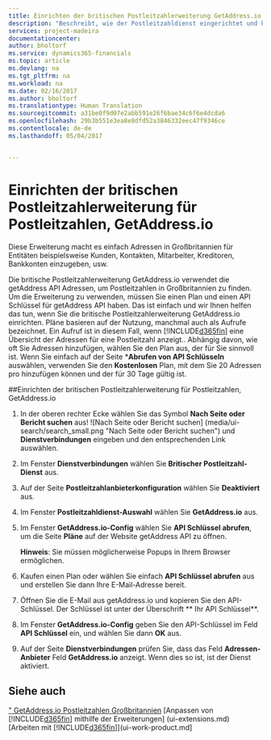 ```yaml
---
title: Einrichten der britischen Postleitzahlerweiterung GetAddress.io| Microsoft Docs
description: "Beschreibt, wie der Postleitzahldienst eingerichtet und konfiguriert, um Adressen in Großbritannien zu importieren"
services: project-madeira
documentationcenter: 
author: bholtorf
ms.service: dynamics365-financials
ms.topic: article
ms.devlang: na
ms.tgt_pltfrm: na
ms.workload: na
ms.date: 02/16/2017
ms.author: bholtorf
ms.translationtype: Human Translation
ms.sourcegitcommit: a31be0f9d07e2abb591e26f6bae34c6f6e4dcda6
ms.openlocfilehash: 29b3b551e3ea8e8dfd52a3846332eec47f9346ce
ms.contentlocale: de-de
ms.lasthandoff: 05/04/2017


---
```

# <a name="set-up-the-getaddressio-uk-postcodes-extension"></a>Einrichten der britischen Postleitzahlerweiterung für Postleitzahlen, GetAddress.io
Diese Erweiterung macht es einfach Adressen in Großbritannien für Entitäten beispielsweise Kunden, Kontakten, Mitarbeiter, Kreditoren, Bankkonten einzugeben, usw. 

Die britische Postleitzahlerweiterung GetAddress.io verwendet die getAddress API Adressen, um Postleitzahlen in Großbritannien zu finden. Um die Erweiterung zu verwenden, müssen Sie einen Plan und einen API Schlüssel für getAddress API haben. Das ist einfach und wir Ihnen helfen das tun, wenn Sie die britische Postleitzahlerweiterung GetAddress.io einrichten. Pläne basieren auf der Nutzung, manchmal auch als Aufrufe bezeichnet. Ein Aufruf ist in diesem Fall, wenn [!INCLUDE[d365fin](includes/d365fin_md.md)] eine Übersicht der Adressen für eine Postleitzahl anzeigt.. Abhängig davon, wie oft Sie Adressen hinzufügen, wählen Sie den Plan aus, der für Sie sinnvoll ist. Wenn Sie einfach auf der Seite ***Abrufen von API Schlüsseln** auswählen, verwenden Sie den **Kostenlosen** Plan, mit dem Sie 20 Adressen pro hinzufügen können und der für 30  Tage gültig ist. 

##<a name="to-set-up-the-getaddressio-uk-postcodes-extension"></a>Einrichten der  britischen Postleitzahlerweiterung für Postleitzahlen, GetAddress.io 
1. In der oberen rechter Ecke wählen Sie das Symbol **Nach Seite oder Bericht suchen** aus! ![Nach Seite oder Bericht suchen] (media/ui-search/search_small.png "Nach Seite oder Bericht suchen") und **Dienstverbindungen** eingeben und den entsprechenden Link auswählen.  
2. Im Fenster **Dienstverbindungen** wählen Sie **Britischer Postleitzahl-Dienst** aus.
3. Auf der Seite **Postleitzahlanbieterkonfiguration** wählen Sie **Deaktiviert** aus.
4. Im Fenster **Postleitzahldienst-Auswahl** wählen Sie **GetAddress.io** aus.
5. Im Fenster **GetAddress.io-Config** wählen Sie **API Schlüssel abrufen**, um die Seite **Pläne** auf der Website getAddress API zu öffnen.  

    **Hinweis**: Sie müssen möglicherweise Popups in Ihrem Browser ermöglichen.
6. Kaufen einen Plan oder wählen Sie einfach **API Schlüssel abrufen** aus und erstellen Sie dann Ihre E-Mail-Adresse bereit.
7. Öffnen Sie die E-Mail aus getAddress.io und kopieren Sie den API-Schlüssel. Der Schlüssel ist unter der Überschrift ** Ihr API Schlüssel**.
8. Im Fenster **GetAddress.io-Config** geben Sie den API-Schlüssel im Feld **API Schlüssel** ein, und wählen Sie dann **OK** aus.
9. Auf der Seite **Dienstverbindungen** prüfen Sie, dass das Feld **Adressen-Anbieter** Feld **GetAddress.io** anzeigt. Wenn dies so ist, ist der Dienst aktiviert.

## <a name="see-also"></a>Siehe auch
[" GetAddress.io Postleitzahlen Großbritannien](ui-extensions-getaddressio.md) [Anpassen von [!INCLUDE[d365fin](includes/d365fin_md.md)] mithilfe der Erweiterungen] (ui-extensions.md)  
[Arbeiten mit [!INCLUDE[d365fin](includes/d365fin_md.md)]](ui-work-product.md]

